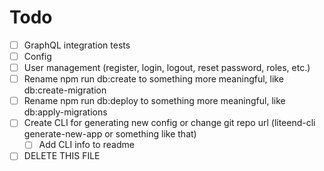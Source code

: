 # Todo

- [ ] GraphQL integration tests
- [ ] Config
- [ ] User management (register, login, logout, reset password, roles, etc.)
- [ ] Rename npm run db:create to something more meaningful, like db:create-migration
- [ ] Rename npm run db:deploy to something more meaningful, like db:apply-migrations
- [ ] Create CLI for generating new config or change git repo url (liteend-cli generate-new-app or something like that)
  - [ ] Add CLI info to readme
- [ ] DELETE THIS FILE
